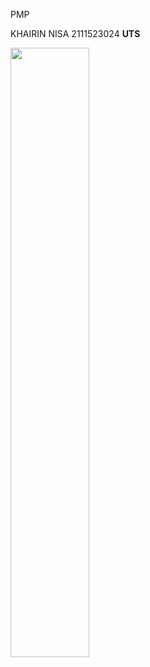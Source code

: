 PMP

KHAIRIN NISA
2111523024
**UTS**

<img src="![WhatsApp Image 2024-05-16 at 01 01 12_8b185dfc](https://github.com/Aca2310/Laporan-perkuliahan/assets/91947827/a3693093-f84a-4dd6-8ff5-fee3ac651b9a)" width="50%">





